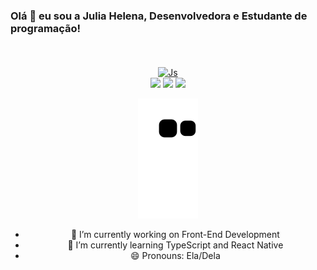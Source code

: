 ### Olá 👋 eu sou a Julia Helena, Desenvolvedora e Estudante de programação!
<br>
<div align="center">
 <a href="https://github.com/Juhxd%22%3E
  <img align="center" height="160em" width="400" src="https://github-readme-stats.vercel.app/api?username=Juhxd&show_icons=true&theme=midnight-purple&hide=contribs,prs,issues&%22/%3E
  <img align="center" height="160em" src="https://github-readme-stats.vercel.app/api/top-langs/?username=Juhxd&layout=compact&langs_count=7&theme=midnight-purple%22/%3E
</div>
<div style="display: inline_block"><br>
<img align="center" alt="Js" height="30" width="40" src="https://cdn.jsdelivr.net/gh/devicons/devicon/icons/csharp/csharp-original.svg">
<div>
 <div>
  <a href = "contato.juliahsanta@gmail.com"><img src="https://img.shields.io/badge/-Gmail-%23333?style=for-the-badge&logo=gmail&logoColor=white" target="_blank"></a>
  <a href="https://www.linkedin.com/in/julia-h-99bb39137/" target="_blank"><img src="https://img.shields.io/badge/-LinkedIn-%230077B5?style=for-the-badge&logo=linkedin&logoColor=white" target="_blank"></a> 
  <a href="#" target="_blank"><img src="https://img.shields.io/badge/Discord-7289DA?style=for-the-badge&logo=discord&logoColor=white" target="_blank"></a>
 
  ![Snake animation](https://github.com/rafaballerini/rafaballerini/blob/output/github-contribution-grid-snake.svg)
 
</div>


- 🔭 I’m currently working on Front-End Development
- 🌱 I’m currently learning TypeScript and React Native
- 😄 Pronouns: Ela/Dela
